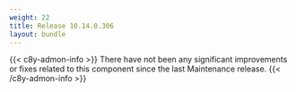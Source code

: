 ```yaml
---
weight: 22
title: Release 10.14.0.306
layout: bundle
---
```


<!--10.14.0.300 - 10.14.0.306-->

{{< c8y-admon-info >}}
There have not been any significant improvements or fixes related to this component since the last Maintenance release.
{{< /c8y-admon-info >}}
